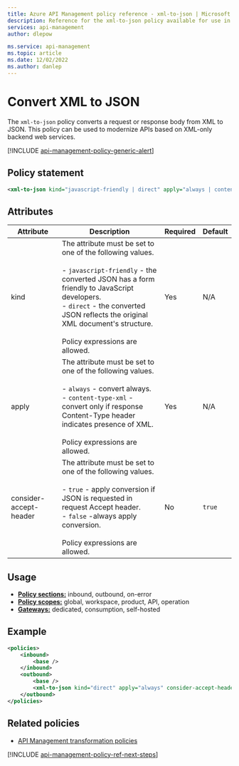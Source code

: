 ```yaml
---
title: Azure API Management policy reference - xml-to-json | Microsoft Docs
description: Reference for the xml-to-json policy available for use in Azure API Management. Provides policy usage, settings, and examples.
services: api-management
author: dlepow

ms.service: api-management
ms.topic: article
ms.date: 12/02/2022
ms.author: danlep
---
```


# Convert XML to JSON
The `xml-to-json` policy converts a request or response body from XML to JSON. This policy can be used to modernize APIs based on XML-only backend web services.

[!INCLUDE [api-management-policy-generic-alert](../../includes/api-management-policy-generic-alert.md)]

## Policy statement

```xml
<xml-to-json kind="javascript-friendly | direct" apply="always | content-type-xml" consider-accept-header="true | false"/>
```


## Attributes

| Attribute         | Description                                            | Required | Default |
| ----------------- | ------------------------------------------------------ | -------- | ------- |
|kind|The attribute must be set to one of the following values.<br /><br /> -   `javascript-friendly` - the converted JSON has a form friendly to JavaScript developers.<br />-   `direct` - the converted JSON reflects the original XML document's structure.<br/><br/>Policy expressions are allowed.|Yes|N/A|
|apply|The attribute must be set to one of the following values.<br /><br /> -   `always` - convert always.<br />-   `content-type-xml` - convert only if response Content-Type header indicates presence of XML.<br/><br/>Policy expressions are allowed.|Yes|N/A|
|consider-accept-header|The attribute must be set to one of the following values.<br /><br /> -   `true` - apply conversion if JSON is requested in request Accept header.<br />-   `false` -always apply conversion.<br/><br/>Policy expressions are allowed.|No|`true`|

## Usage

- [**Policy sections:**](./api-management-howto-policies.md#sections) inbound, outbound, on-error
- [**Policy scopes:**](./api-management-howto-policies.md#scopes) global, workspace, product, API, operation
-  [**Gateways:**](api-management-gateways-overview.md) dedicated, consumption, self-hosted

## Example

```xml
<policies>
    <inbound>
        <base />
    </inbound>
    <outbound>
        <base />
        <xml-to-json kind="direct" apply="always" consider-accept-header="false" />
    </outbound>
</policies>
```

## Related policies

* [API Management transformation policies](api-management-transformation-policies.md)

[!INCLUDE [api-management-policy-ref-next-steps](../../includes/api-management-policy-ref-next-steps.md)]